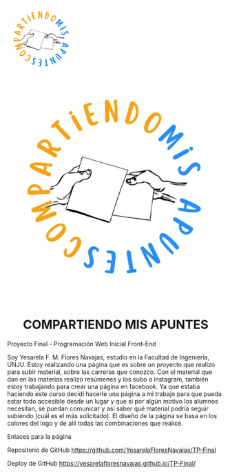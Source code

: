 <span><img src="./assets/img/logo.jpg" style= "height: 10rem;  border-radius: 50%"></span>

![Logo de la página](assets/img/logo.jpg)

<h1 align="center"> COMPARTIENDO MIS APUNTES</h1>

Proyecto Final - Programación Web Inicial Front-End

Soy Yesarela F. M. Flores Navajas, estudio en la Facultad de Ingeniería, UNJU. Estoy realizando una página que es sobre un proyecto que realizo para subir material, sobre las carreras que conozco. 
Con el material que dan en las materias realizo resúmenes y los subo a instagram, también estoy trabajando para crear una página en facebook.
Ya que estaba haciendo este curso decidí hacerle una página a mi trabajo para que pueda estar todo accesible desde un lugar y que si por algún motivo los alumnos necesitan, se puedan comunicar y así saber qué material podría seguir subiendo (cuál es el más solicitado).
El diseño de la página se basa en los colores del logo y de allí todas las combinaciones que realicé.


Enlaces para la página

Repositorio de GitHub
https://github.com/YesarelaFloresNavajas/TP-Final


Deploy de GitHub
https://yesarelafloresnavajas.github.io/TP-Final/